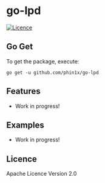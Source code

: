 # go-lpd

[comment]: [![Version](https://img.shields.io/github/release-pre/phin1x/go-lpd.svg)](https://github.com/phin1x/go-ipp/releases/tag/v1.0.0)
[![Licence](https://img.shields.io/github/license/phin1x/go-lpd.svg)](https://github.com/phin1x/go-lpd/blob/master/LICENSE)

## Go Get

To get the package, execute:
```
go get -u github.com/phin1x/go-lpd
```

## Features

* Work in progress!

## Examples

* Work in progress!

## Licence

Apache Licence Version 2.0

